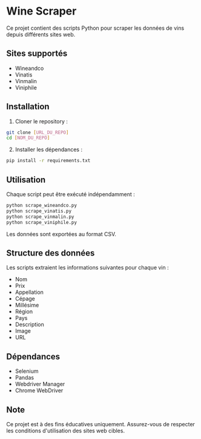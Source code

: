 # Wine Scraper

Ce projet contient des scripts Python pour scraper les données de vins depuis différents sites web.

## Sites supportés

- Wineandco
- Vinatis
- Vinmalin
- Viniphile

## Installation

1. Cloner le repository :
```bash
git clone [URL_DU_REPO]
cd [NOM_DU_REPO]
```

2. Installer les dépendances :
```bash
pip install -r requirements.txt
```

## Utilisation

Chaque script peut être exécuté indépendamment :

```bash
python scrape_wineandco.py
python scrape_vinatis.py
python scrape_vinmalin.py
python scrape_viniphile.py
```

Les données sont exportées au format CSV.

## Structure des données

Les scripts extraient les informations suivantes pour chaque vin :
- Nom
- Prix
- Appellation
- Cépage
- Millésime
- Région
- Pays
- Description
- Image
- URL

## Dépendances

- Selenium
- Pandas
- Webdriver Manager
- Chrome WebDriver

## Note

Ce projet est à des fins éducatives uniquement. Assurez-vous de respecter les conditions d'utilisation des sites web cibles. 
